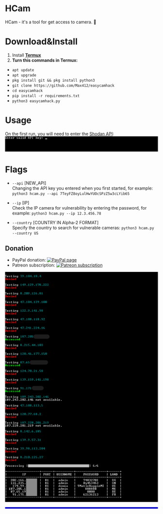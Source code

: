 # HCam
HCam - it's a tool for get access to camera. 👀 


# Download&Install
1) Install <a href="https://termux.dev" target="_blank">**Termux**</a>  
2) **Turn this commands in Termux:**
* `apt update`  
* `apt upgrade`  
* `pkg install git && pkg install python3`  
* `git clone https://github.com/Max412/easycamhack`  
* `cd easycamhack`  
* `pip install -r requirements.txt`  
* `python3 easycamhack.py`  


# Usage
On the first run, you will need to enter the <a href="https://account.shodan.io/login" target="_blank">Shodan API</a>:
![capture](https://github.com/Max412/DoS-ru/blob/main/cam2.png?raw=true)

# Flags
* `--api` [NEW_API]  
  Changing the API key you entered when you first started, for example: `python3 hcam.py --api 7TeyFZ8oyLulHwYUOcSPzZ5w3cLYib65`

* `--ip` [IP]  
   Check the IP camera for vulnerability by entering the password, for example: `python3 hcam.py --ip 12.3.456.78`
   
* `--country` [COUNTRY IN Alpha-2 FORMAT]  
   Specify the country to search for vulnerable cameras: `python3 hcam.py --country US`

<h2>Donation</h2>

 * PayPal donation: [![PayPal page](https://img.shields.io/badge/donate-Paypal-fd8200.svg)](https://www.paypal.com/cgi-bin/webscr?cmd=_donations&business=JCY2BGLULSWVJ&lc=US&item_name=ScreenToGif&item_number=screentogif&currency_code=USD&bn=PP%2dDonationsBF%3abtn_donateCC_LG%2egif%3aNonHosted)
 * Patreon subscription: [![Patreon subscription](https://img.shields.io/badge/subscribe-Patreon-orange.svg)](https://www.patreon.com/nicke)

![capture](https://github.com/Max412/DoS-ru/blob/main/cam.png?raw=true)








<hr style="border:2px solid blue">
